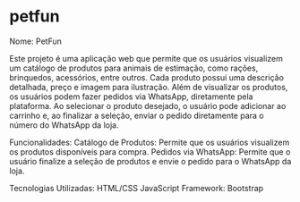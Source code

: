 # petfun
Nome: PetFun

Este projeto é uma aplicação web que permite que os usuários visualizem um catálogo de produtos para animais de estimação, como rações, brinquedos, acessórios, entre outros. Cada produto possui uma descrição detalhada, preço e imagem para ilustração. Além de visualizar os produtos, os usuários podem fazer pedidos via WhatsApp, diretamente pela plataforma. Ao selecionar o produto desejado, o usuário pode adicionar ao carrinho e, ao finalizar a seleção, enviar o pedido diretamente para o número do WhatsApp da loja.

Funcionalidades:
    Catálogo de Produtos: Permite que os usuários visualizem os produtos disponíveis para compra.
    Pedidos via WhatsApp: Permite que o usuário finalize a seleção de produtos e envie o pedido para o WhatsApp da loja.
    
Tecnologias Utilizadas:
    HTML/CSS
    JavaScript
    Framework: Bootstrap 
   
   
